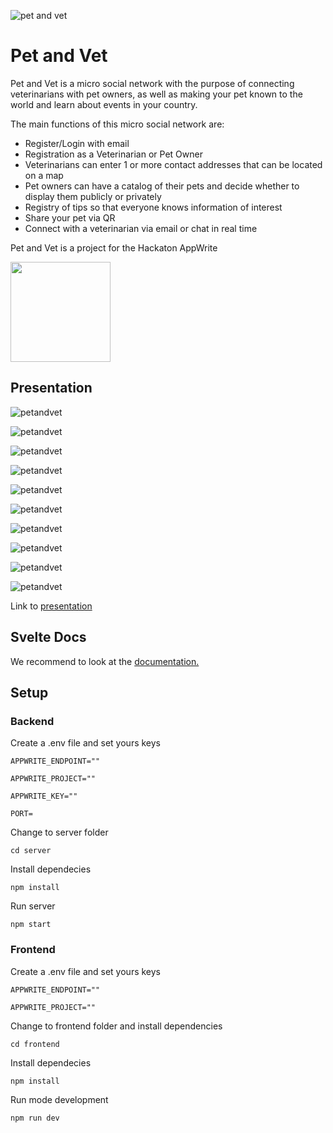 ![pet and vet](https://res.cloudinary.com/practicaldev/image/fetch/s--67YfXsPo--/c_imagga_scale,f_auto,fl_progressive,h_420,q_auto,w_1000/https://dev-to-uploads.s3.amazonaws.com/uploads/articles/e54etxyc94vvd8v1pqsw.png)

# Pet and Vet

Pet and Vet is a micro social network with the purpose of connecting veterinarians with pet owners, as well as making your pet known to the world and learn about events in your country.

The main functions of this micro social network are:

- Register/Login with email
- Registration as a Veterinarian or Pet Owner
- Veterinarians can enter 1 or more contact addresses that can be located on a map
- Pet owners can have a catalog of their pets and decide whether to display them publicly or privately
- Registry of tips so that everyone knows information of interest
- Share your pet via QR
- Connect with a veterinarian via email or chat in real time

Pet and Vet is a project for the Hackaton AppWrite

<img src="https://dev-to-uploads.s3.amazonaws.com/uploads/articles/mxr9tnwmkd1d0or61jd9.png" width="160">

## Presentation

![petandvet](https://dev-to-uploads.s3.amazonaws.com/uploads/articles/l3lhm2whtqinm32cm231.png)

![petandvet](https://dev-to-uploads.s3.amazonaws.com/uploads/articles/gm94zoj0xir711fhmm1e.png)

![petandvet](https://dev-to-uploads.s3.amazonaws.com/uploads/articles/q6yamz1axq5aqo8vpwy3.png)

![petandvet](https://dev-to-uploads.s3.amazonaws.com/uploads/articles/nnfzi0zuvdj97ctfxk0v.png)

![petandvet](https://dev-to-uploads.s3.amazonaws.com/uploads/articles/d5g49k3jw0k1s2p4u72n.png)

![petandvet](https://dev-to-uploads.s3.amazonaws.com/uploads/articles/kfcy51zzmcx28uekqlsv.png)

![petandvet](https://dev-to-uploads.s3.amazonaws.com/uploads/articles/z6pkxsyltnrx3gj2bjo0.png)

![petandvet](https://dev-to-uploads.s3.amazonaws.com/uploads/articles/bcl9bsu6jnd5awejy2qv.png)

![petandvet](https://dev-to-uploads.s3.amazonaws.com/uploads/articles/ul4sj8zuhu8iq87voehk.png)

![petandvet](https://dev-to-uploads.s3.amazonaws.com/uploads/articles/fjcmwygj8ukoir12hiia.png)

Link to [presentation](https://github.com/andreslopezrm/petandvet-appwrite/blob/main/frontend/public/assets/presentation.pdf)

## Svelte Docs

We recommend to look at the [documentation.](https://svelte.dev/docs)

## Setup

### Backend

Create a .env file and set yours keys

`APPWRITE_ENDPOINT=""`

`APPWRITE_PROJECT=""`

`APPWRITE_KEY=""`

`PORT=`

Change to server folder

`cd server`

Install dependecies

`npm install`

Run server

`npm start`

### Frontend

Create a .env file and set yours keys

`APPWRITE_ENDPOINT=""`

`APPWRITE_PROJECT=""`

Change to frontend folder and install dependencies

`cd frontend`

Install dependecies

`npm install`

Run mode development

`npm run dev`
